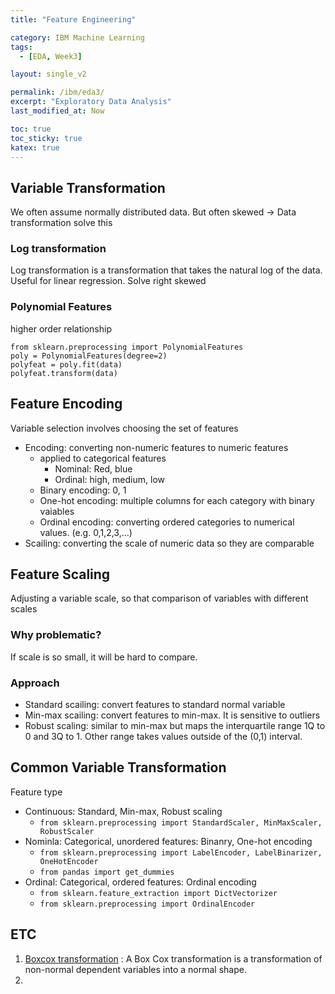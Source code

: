 ```yaml
---
title: "Feature Engineering"

category: IBM Machine Learning
tags:
  - [EDA, Week3]

layout: single_v2

permalink: /ibm/eda3/
excerpt: "Exploratory Data Analysis"
last_modified_at: Now

toc: true
toc_sticky: true
katex: true
---
```


## Variable Transformation
We often assume normally distributed data. But often skewed -> Data transformation solve this

### Log transformation
Log transformation is a transformation that takes the natural log of the data.
Useful for linear regression.
Solve right skewed

### Polynomial Features
higher order relationship
~~~{.python}
from sklearn.preprocessing import PolynomialFeatures
poly = PolynomialFeatures(degree=2)
polyfeat = poly.fit(data)
polyfeat.transform(data)
~~~

## Feature Encoding
Variable selection involves choosing the set of features
- Encoding: converting non-numeric features to numeric features
  - applied to categorical features
    - Nominal: Red, blue
    - Ordinal: high, medium, low
  - Binary encoding: 0, 1
  - One-hot encoding: multiple columns for each category with binary vaiables
  - Ordinal encoding: converting ordered categories to numerical values. (e.g. 0,1,2,3,...)
- Scailing: converting the scale of numeric data so they are comparable  

## Feature Scaling
Adjusting a variable scale, so that comparison of variables with different scales
### Why problematic?
If scale is so small, it will be hard to compare.
### Approach
- Standard scailing: convert features to standard normal variable
- Min-max scailing: convert features to min-max. It is sensitive to outliers
- Robust scaling: similar to min-max but maps the interquartile range 1Q to 0 and 3Q to 1. Other range takes values outside of the (0,1) interval.

## Common Variable Transformation
Feature type
- Continuous: Standard, Min-max, Robust scaling
  - `from sklearn.preprocessing import StandardScaler, MinMaxScaler, RobustScaler`
- Nominla: Categorical, unordered features: Binanry, One-hot encoding
  - `from sklearn.preprocessing import LabelEncoder, LabelBinarizer, OneHotEncoder`
  - `from pandas import get_dummies`
- Ordinal: Categorical, ordered features: Ordinal encoding
  - `from sklearn.feature_extraction import DictVectorizer`
  - `from sklearn.preprocessing import OrdinalEncoder`

## ETC
1. [Boxcox transformation](https://www.statisticshowto.com/box-cox-transformation/)
: A Box Cox transformation is a transformation of non-normal dependent variables into a normal shape.
2. 